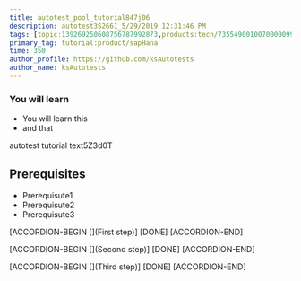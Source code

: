 ```yaml
---
title: autotest_pool_tutorial847j06
description: autotest3S2661_5/29/2019 12:31:46 PM
tags: [topic:139269250608756787992873,products:tech/73554900100700000996,tutorial:experience/advanced]
primary_tag: tutorial:product/sapHana
time: 350
author_profile: https://github.com/ksAutotests
author_name: ksAutotests
---
```

### You will learn
- You will learn this
- and that

autotest tutorial text5Z3d0T

## Prerequisites
- Prerequisute1
- Prerequisute2
- Prerequisute3

[ACCORDION-BEGIN [](First step)]
[DONE]
[ACCORDION-END]

[ACCORDION-BEGIN [](Second step)]
[DONE]
[ACCORDION-END]

[ACCORDION-BEGIN [](Third step)]
[DONE]
[ACCORDION-END]


